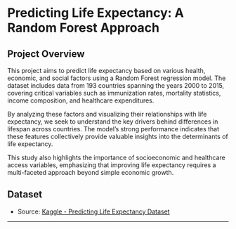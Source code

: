 # Predicting Life Expectancy: A Random Forest Approach

## Project Overview
This project aims to predict life expectancy based on various health, economic, and social factors using a Random Forest regression model. The dataset includes data from 193 countries spanning the years 2000 to 2015, covering critical variables such as immunization rates, mortality statistics, income composition, and healthcare expenditures.

By analyzing these factors and visualizing their relationships with life expectancy, we seek to understand the key drivers behind differences in lifespan across countries. The model’s strong performance indicates that these features collectively provide valuable insights into the determinants of life expectancy.

This study also highlights the importance of socioeconomic and healthcare access variables, emphasizing that improving life expectancy requires a multi-faceted approach beyond simple economic growth.

## Dataset
- Source: [Kaggle - Predicting Life Expectancy Dataset](https://www.kaggle.com/code/behiyebedir/predicting-life-expectancy-a-random-forest-approa/input)

---


